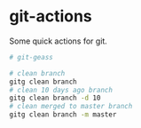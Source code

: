 # git-actions

Some quick actions for git.

```bash
# git-geass

# clean branch
gitg clean branch
# clean 10 days ago branch
gitg clean branch -d 10
# clean merged to master branch
gitg clean branch -m master
```
